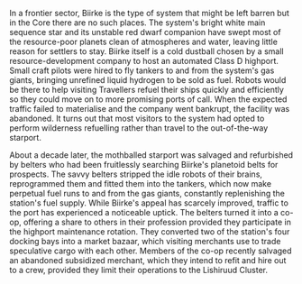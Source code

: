 
In a frontier sector, Biirke is the type of system that might be left barren but in the Core there are no such places. The system's bright white main sequence star and its unstable red dwarf companion have swept most of the resource-poor planets clean of atmospheres and water, leaving little reason for settlers to stay. Biirke itself is a cold dustball chosen by a small resource-development company to host an automated Class D highport. Small craft pilots were hired to fly tankers to and from the system's gas giants, bringing unrefined liquid hydrogen to be sold as fuel. Robots would be there to help visiting Travellers refuel their ships quickly and efficiently so they could move on to more promising ports of call. When the expected traffic failed to materialise and the company went bankrupt, the facility was abandoned. It turns out that most visitors to the system had opted to perform wilderness refuelling rather than travel to the out-of-the-way starport.

About a decade later, the mothballed starport was salvaged and refurbished by belters who had been fruitlessly searching Biirke's planetoid belts for prospects. The savvy belters stripped the idle robots of their brains, reprogrammed them and fitted them into the tankers, which now make perpetual fuel runs to and from the gas giants, constantly replenishing the station's fuel supply. While Biirke's appeal has scarcely improved, traffic to the port has experienced a noticeable uptick. The belters turned it into a co-op, offering a share to others in their profession provided they participate in the highport maintenance rotation. They converted two of the station's four docking bays into a market bazaar, which visiting merchants use to trade speculative cargo with each other. Members of the co-op recently salvaged an abandoned subsidized merchant, which they intend to refit and hire out to a crew, provided they limit their operations to the Lishiruud Cluster.
